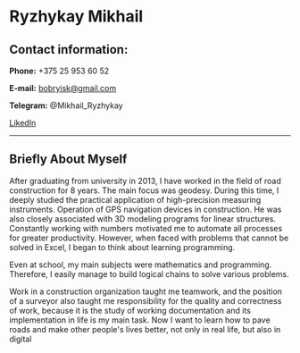 # __Ryzhykay Mikhail__
## Contact information:


__Phone:__ +375 25 953 60 52 

__E-mail:__ bobryisk@gmail.com

__Telegram:__ @Mikhail_Ryzhykay

[LikedIn](https://www.linkedin.com/in/михаил-рыжиков-3622b719b)

-----

## Briefly About Myself 

After graduating from university in 2013, I have worked in the field of road construction for 8 years. The main focus was geodesy.
During this time, I deeply studied the practical application of high-precision measuring instruments. Operation of GPS navigation devices in construction. He was also closely associated with 3D modeling programs for linear structures.
Constantly working with numbers motivated me to automate all processes for greater productivity.
However, when faced with problems that cannot be solved in Excel, I began to think about learning programming.

Even at school, my main subjects were mathematics and programming. Therefore, I easily manage to build logical chains to solve various problems.

Work in a construction organization taught me teamwork, and the position of a surveyor also taught me responsibility for the quality and correctness of work, because it is the study of working documentation and its implementation in life is my main task.
Now I want to learn how to pave roads and make other people's lives better, not only in real life, but also in digital